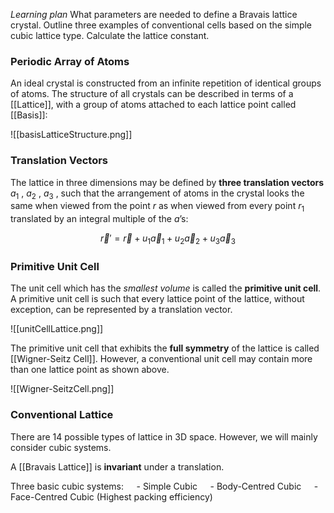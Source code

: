 *Learning plan*
What parameters are needed to define a Bravais lattice crystal.
Outline three examples of conventional cells based on the simple cubic lattice type.
Calculate the lattice constant.

### Periodic Array of Atoms
An ideal crystal is constructed from an infinite repetition of identical groups of atoms.
The structure of all crystals can be described in terms of a [[Lattice]], with a group of atoms attached to each lattice point called [[Basis]]:

![[basisLatticeStructure.png]]

### Translation Vectors
The lattice in three dimensions may be defined by **three translation vectors** $a_1$ , $a_2$ , $a_3$ , such that the arrangement of atoms in the crystal looks the same when viewed from the point $r$ as when viewed from every point $r_1$ translated by an integral multiple of the $a$’s:

$$\vec r' = \vec r + u_1 \vec a_1 + u_2 \vec a_2 + u_3 \vec a_3$$

### Primitive Unit Cell
The unit cell which has the *smallest volume* is called the **primitive unit cell**. A primitive unit cell is such that every lattice point of the lattice, without exception, can be represented by a translation vector.

![[unitCellLattice.png]]

The primitive unit cell that exhibits the **full symmetry** of the lattice is called [[Wigner-Seitz Cell]].
However, a conventional unit cell may contain more than one lattice point as shown above.

![[Wigner-SeitzCell.png]]

### Conventional Lattice
There are 14 possible types of lattice in 3D space. However, we will mainly consider cubic systems.

A [[Bravais Lattice]] is **invariant** under a translation.

Three basic cubic systems:
$\quad$- Simple Cubic
$\quad$- Body-Centred Cubic
$\quad$- Face-Centred Cubic (Highest packing efficiency)